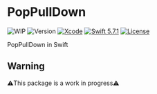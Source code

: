 # PopPullDown

![WIP](https://img.shields.io/badge/WIP-30Percent-red)
![Version](https://img.shields.io/badge/Version-0.0-important)
[![Xcode](https://img.shields.io/badge/Xcode-14.1-blue.svg)](https://developer.apple.com/xcode) 
[![Swift 5.7.1](https://img.shields.io/badge/Swift-5.7.1-blue.svg?style=flat)](https://swift.org/)
[![License](https://img.shields.io/github/license/chanjima/PopPullDOwn)](https://github.com/chanjima/PopPullDown/blob/main/LICENSE)


PopPullDown in Swift

## Warning

⚠️This package is a work in progress⚠️
